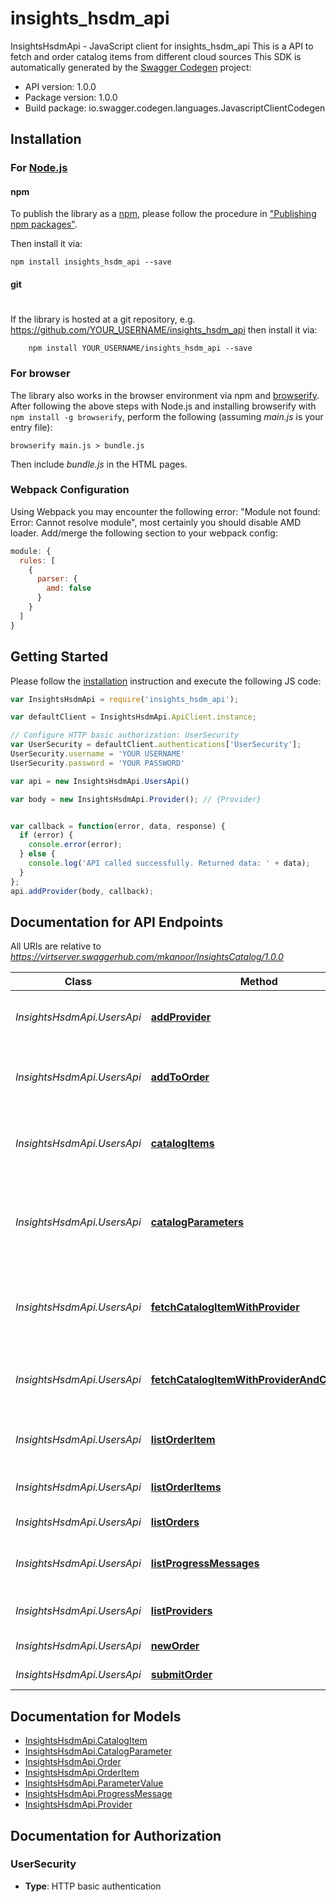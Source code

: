 # insights_hsdm_api

InsightsHsdmApi - JavaScript client for insights_hsdm_api
This is a API to fetch and order catalog items from different cloud sources
This SDK is automatically generated by the [Swagger Codegen](https://github.com/swagger-api/swagger-codegen) project:

- API version: 1.0.0
- Package version: 1.0.0
- Build package: io.swagger.codegen.languages.JavascriptClientCodegen

## Installation

### For [Node.js](https://nodejs.org/)

#### npm

To publish the library as a [npm](https://www.npmjs.com/),
please follow the procedure in ["Publishing npm packages"](https://docs.npmjs.com/getting-started/publishing-npm-packages).

Then install it via:

```shell
npm install insights_hsdm_api --save
```

#### git
#
If the library is hosted at a git repository, e.g.
https://github.com/YOUR_USERNAME/insights_hsdm_api
then install it via:

```shell
    npm install YOUR_USERNAME/insights_hsdm_api --save
```

### For browser

The library also works in the browser environment via npm and [browserify](http://browserify.org/). After following
the above steps with Node.js and installing browserify with `npm install -g browserify`,
perform the following (assuming *main.js* is your entry file):

```shell
browserify main.js > bundle.js
```

Then include *bundle.js* in the HTML pages.

### Webpack Configuration

Using Webpack you may encounter the following error: "Module not found: Error:
Cannot resolve module", most certainly you should disable AMD loader. Add/merge
the following section to your webpack config:

```javascript
module: {
  rules: [
    {
      parser: {
        amd: false
      }
    }
  ]
}
```

## Getting Started

Please follow the [installation](#installation) instruction and execute the following JS code:

```javascript
var InsightsHsdmApi = require('insights_hsdm_api');

var defaultClient = InsightsHsdmApi.ApiClient.instance;

// Configure HTTP basic authorization: UserSecurity
var UserSecurity = defaultClient.authentications['UserSecurity'];
UserSecurity.username = 'YOUR USERNAME'
UserSecurity.password = 'YOUR PASSWORD'

var api = new InsightsHsdmApi.UsersApi()

var body = new InsightsHsdmApi.Provider(); // {Provider} 


var callback = function(error, data, response) {
  if (error) {
    console.error(error);
  } else {
    console.log('API called successfully. Returned data: ' + data);
  }
};
api.addProvider(body, callback);

```

## Documentation for API Endpoints

All URIs are relative to *https://virtserver.swaggerhub.com/mkanoor/InsightsCatalog/1.0.0*

Class | Method | HTTP request | Description
------------ | ------------- | ------------- | -------------
*InsightsHsdmApi.UsersApi* | [**addProvider**](docs/UsersApi.md#addProvider) | **POST** /providers | Temporary API to add a new provider
*InsightsHsdmApi.UsersApi* | [**addToOrder**](docs/UsersApi.md#addToOrder) | **POST** /orders/{order_id}/items | Add a Catalog to the Order in Pending State
*InsightsHsdmApi.UsersApi* | [**catalogItems**](docs/UsersApi.md#catalogItems) | **GET** /catalog_items | fetches catalog items from all providers
*InsightsHsdmApi.UsersApi* | [**catalogParameters**](docs/UsersApi.md#catalogParameters) | **GET** /providers/{provider_id}/catalog_items/{catalog_id}/parameters | Fetches catalog parameters, it needs the provider id, the catalog_id
*InsightsHsdmApi.UsersApi* | [**fetchCatalogItemWithProvider**](docs/UsersApi.md#fetchCatalogItemWithProvider) | **GET** /providers/{provider_id}/catalog_items | Fetch all or a specific catalog item from a specific provider
*InsightsHsdmApi.UsersApi* | [**fetchCatalogItemWithProviderAndCatalogID**](docs/UsersApi.md#fetchCatalogItemWithProviderAndCatalogID) | **GET** /providers/{provider_id}/catalog_items/{catalog_id} | Fetches a specific catalog item for a provider
*InsightsHsdmApi.UsersApi* | [**listOrderItem**](docs/UsersApi.md#listOrderItem) | **GET** /orders/{order_id}/items/{order_item_id} | Get an individual item from a given order
*InsightsHsdmApi.UsersApi* | [**listOrderItems**](docs/UsersApi.md#listOrderItems) | **GET** /orders/{order_id}/items | Get a list of items in a given order
*InsightsHsdmApi.UsersApi* | [**listOrders**](docs/UsersApi.md#listOrders) | **GET** /orders | Get a list of orders
*InsightsHsdmApi.UsersApi* | [**listProgressMessages**](docs/UsersApi.md#listProgressMessages) | **GET** /order_items/{order_item_id}/progress_messages | Get a list of progress messages in an item
*InsightsHsdmApi.UsersApi* | [**listProviders**](docs/UsersApi.md#listProviders) | **GET** /providers | Temporary API to list provider
*InsightsHsdmApi.UsersApi* | [**newOrder**](docs/UsersApi.md#newOrder) | **POST** /orders | Create a new order
*InsightsHsdmApi.UsersApi* | [**submitOrder**](docs/UsersApi.md#submitOrder) | **POST** /orders/{order_id} | Submit the given order


## Documentation for Models

 - [InsightsHsdmApi.CatalogItem](docs/CatalogItem.md)
 - [InsightsHsdmApi.CatalogParameter](docs/CatalogParameter.md)
 - [InsightsHsdmApi.Order](docs/Order.md)
 - [InsightsHsdmApi.OrderItem](docs/OrderItem.md)
 - [InsightsHsdmApi.ParameterValue](docs/ParameterValue.md)
 - [InsightsHsdmApi.ProgressMessage](docs/ProgressMessage.md)
 - [InsightsHsdmApi.Provider](docs/Provider.md)


## Documentation for Authorization


### UserSecurity

- **Type**: HTTP basic authentication

